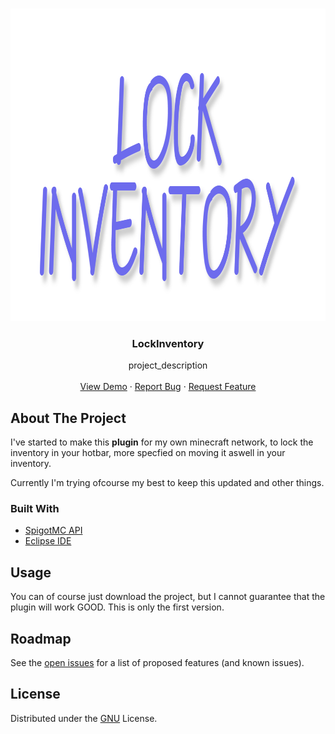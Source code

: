 <!-- PROJECT LOGO -->
<br />
<p align="center">
  <a href="https://github.com/github_username/repo_name">
    <img src="images/logo.png" alt="Logo" width="1000" height="500">
  </a>

  <h3 align="center">LockInventory</h3>

  <p align="center">
    project_description
    <br />
    <br />
    <a href="https://justinharing.nl/lockinventory">View Demo</a>
    ·
    <a href="https://github.com/JustinnnDev/LockInventory/issues">Report Bug</a>
    ·
    <a href="https://github.com/JustinnnDev/LockInventory/issues">Request Feature</a>
  </p>
</p>

<!-- ABOUT THE PROJECT -->
## About The Project

I've started to make this **plugin** for my own minecraft network, to lock the inventory in your hotbar,
more specfied on moving it aswell in your inventory.

Currently I'm trying ofcourse my best to keep this updated and other things.


### Built With

* [SpigotMC API](https://hub.spigotmc.org/javadocs/spigot/)
* [Eclipse IDE](https://www.eclipse.org/ide/)

<!-- USAGE EXAMPLES -->
## Usage

You can of course just download the project, but I cannot guarantee that the plugin will work GOOD. This is only the first version.


<!-- ROADMAP -->
## Roadmap

See the [open issues](https://github.com/JustinnnDev/LockInventory/issues) for a list of proposed features (and known issues).

<!-- LICENSE -->
## License

Distributed under the [GNU](https://choosealicense.com/licenses/gpl-3.0/) License.
